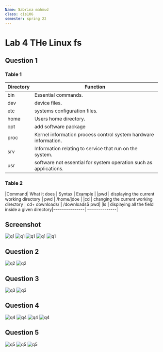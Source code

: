 ```yaml
---
Name: Sabrina mahmud
class: cis106
semester: spring 22
---
```

# Lab 4 THe Linux fs

## Question 1
### Table 1


|Directory | Function                                                         |
|----------|------------------------------------------------------------------|
|bin       | Essential commands.                                              |
|dev       | device files.                                                    |
|etc       |systems configuration files.                                      |
|home      | Users home directory.                                            |
|opt       |add software package                                              |
|proc      | Kernel information process control system hardware information.  |
|srv       | Information relating to service that run on the system.          |
|usr       | software not essential for system operation such as applications.|
### Table 2

|Command| What it does                                     | Syntax         | Example        |
|pwd    | displaying the current working directory         | pwd            | /home/jdoe     |
|cd     | changing the current working directory           | cd+ downloads/ | /downloads$ pwd|
|ls     | displaying all the field inside a given directory|----------------| ---------------|

## Screenshot
![q1](q1.1.png)
![q1](q1.2.png)
![q1](q1.3.png)
![q1](q1.4.png)
![q1](q1.5.png)


## Question 2
![q2](q2.1.png)
![q2](q2.2.png)


## Question 3
![q3](q3.1.png)
![q3](q3.2.png)
## Question 4
![q4](q4.1.png)
![q4](q4.2.png)
![q4](q4.3.png)
![q4](q4.4.png)
## Question 5
![q5](q5.2.png)
![q5](q5.3.png)
![q5](q5.4.png)

